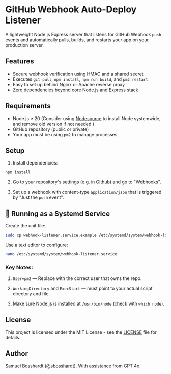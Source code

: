 # GitHub Webhook Auto-Deploy Listener

A lightweight Node.js Express server that listens for GitHub Webhook `push` events and automatically pulls, builds, and restarts your app on your production server.

## Features

- Secure webhook verification using HMAC and a shared secret
- Executes `git pull`, `npm install`, `npm run build`, and `pm2 restart`
- Easy to set up behind Nginx or Apache reverse proxy
- Zero dependencies beyond core Node.js and Express stack

## Requirements

- Node.js ≥ 20 (Consider using [Nodesource](https://github.com/nodesource/distributions) to install Node systemwide, and remove old version if not needed.)
- GitHub repository (public or private)
- Your app must be using `pm2` to manage processes

## Setup

1. Install dependencies:

```bash
npm install
```

2. Go to your repository's settings (e.g. in Github) and go to "Webhooks".

3. Set up a webhook with content-type `application/json` that is triggered by "Just the `push` event".

## 📡 Running as a Systemd Service
Create the unit file:

```bash
sudo cp webhook-listener.service.example /etc/systemd/system/webhook-listener.service
```

Use a text editor to configure:
```bash
nano /etc/systemd/system/webhook-listener.service
```

### Key Notes:

1. `User=pm2` — Replace with the correct user that owns the repo.

2. `WorkingDirectory` and `ExecStart` — must point to your actual script directory and file.

3. Make sure Node.js is installed at `/usr/bin/node` (check with `which node`).


## License

This project is licensed under the MIT License - see the [LICENSE](LICENSE) file for details.

## Author

Samuel Bosshardt ([@sbosshardt](https://github.com/sbosshardt)).
With assistance from GPT 4o.